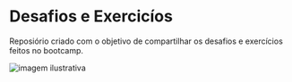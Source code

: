 # Desafios e Exercicíos
Reposiório criado com o objetivo de compartilhar os desafios e exercícios feitos no bootcamp.

![imagem ilustrativa](https://s24534.pcdn.co/carreira-sucesso/wp-content/uploads/sites/3/2022/12/Desenvolvedor-de-software.jpg)